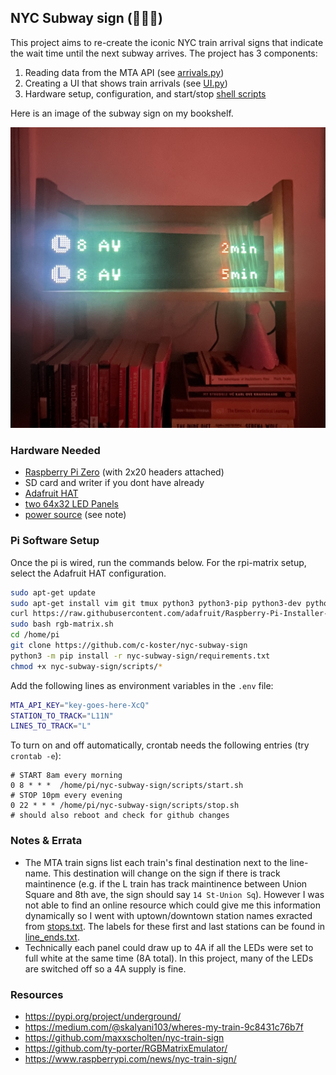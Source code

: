 ## NYC Subway sign (🗽🍎🚉)

This project aims to re-create the iconic NYC train arrival signs that indicate the wait time until the next subway arrives. The project has 3 components:

1. Reading data from the MTA API (see [arrivals.py](./arrivals.py))
2. Creating a UI that shows train arrivals (see [UI.py](./UI.py))
3. Hardware setup, configuration, and start/stop [shell scripts](./scripts/start.sh)

Here is an image of the subway sign on my bookshelf.

![bookshelf](resources/bookshelf.jpg)

### Hardware Needed

- [Raspberry Pi Zero](https://www.adafruit.com/product/3400) (with 2x20 headers attached)
- SD card and writer if you dont have already
- [Adafruit HAT](https://www.adafruit.com/product/3211)
- [two 64x32 LED Panels](https://www.adafruit.com/product/2277)
- [power source](https://www.adafruit.com/product/1466) (see note)

### Pi Software Setup

Once the pi is wired, run the commands below. For the rpi-matrix setup, select the Adafruit HAT configuration.

```sh
sudo apt-get update
sudo apt-get install vim git tmux python3 python3-pip python3-dev python3-pillow -y
curl https://raw.githubusercontent.com/adafruit/Raspberry-Pi-Installer-Scripts/main/rgb-matrix.sh > rgb-matrix.sh
sudo bash rgb-matrix.sh
cd /home/pi
git clone https://github.com/c-koster/nyc-subway-sign
python3 -m pip install -r nyc-subway-sign/requirements.txt
chmod +x nyc-subway-sign/scripts/*
```


Add the following lines as environment variables in the `.env` file:
```sh
MTA_API_KEY="key-goes-here-XcQ"
STATION_TO_TRACK="L11N"
LINES_TO_TRACK="L"
```

To turn on and off automatically, crontab needs the following entries (try `crontab -e`):

```
# START 8am every morning
0 8 * * *  /home/pi/nyc-subway-sign/scripts/start.sh 
# STOP 10pm every evening
0 22 * * * /home/pi/nyc-subway-sign/scripts/stop.sh 
# should also reboot and check for github changes
```

### Notes & Errata

- The MTA train signs list each train's final destination next to the line-name. This destination will change on the sign if there is track maintinence (e.g. if the L train has track maintinence between Union Square and 8th ave, the sign should say `14 St-Union Sq`). However I was not able to find an online resource which could give me this information dynamically so I went with uptown/downtown station names exracted from [stops.txt](./resources/stops.txt). The labels for these first and last stations can be found in [line_ends.txt](./resources/line_ends.txt).
- Technically each panel could draw up to 4A if all the LEDs were set to full white at the same time (8A total). In this project, many of the LEDs are switched off so a 4A supply is fine. 

### Resources

- https://pypi.org/project/underground/
- https://medium.com/@skalyani103/wheres-my-train-9c8431c76b7f 
- https://github.com/maxxscholten/nyc-train-sign 
- https://github.com/ty-porter/RGBMatrixEmulator/
- https://www.raspberrypi.com/news/nyc-train-sign/